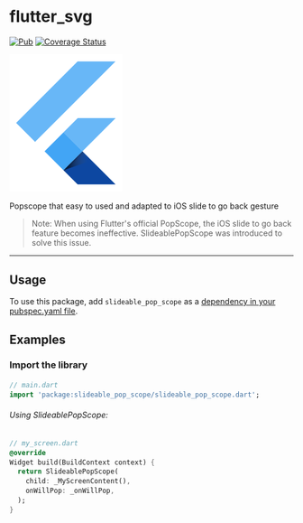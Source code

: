 
# flutter_svg

[![Pub](https://img.shields.io/pub/v/slideable_pop_scope)](https://pub.dartlang.org/packages/slideable_pop_scope) [![Coverage Status](https://coveralls.io/repos/github/HAM02020/slideable_pop_scope/badge.svg?branch=main)](https://coveralls.io/github/HAM02020/slideable_pop_scope?branch=main)

<!-- markdownlint-disable MD033 -->
<img src="https://raw.githubusercontent.com/dnfield/flutter_svg/7d374d7107561cbd906d7c0ca26fef02cc01e7c8/example/assets/flutter_logo.svg?sanitize=true" width="200px" alt="Flutter Logo which can be rendered by this package!">
<!-- markdownlint-enable MD033 -->

Popscope that easy to used and adapted to iOS slide to go back gesture


> Note: When using Flutter's official PopScope, the iOS slide to go back feature becomes ineffective. SlideablePopScope was introduced to solve this issue.

---

## Usage

To use this package, add `slideable_pop_scope` as a [dependency in your pubspec.yaml file](https://flutter.io/using-packages/).


## Examples

### Import the library

``` dart
// main.dart
import 'package:slideable_pop_scope/slideable_pop_scope.dart';
```
###### Using SlideablePopScope:
``` dart
// my_screen.dart
@override
Widget build(BuildContext context) {
  return SlideablePopScope(
    child: _MyScreenContent(),
    onWillPop: _onWillPop,
  );
}
```